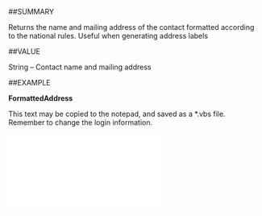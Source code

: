 
##SUMMARY

Returns the name and mailing address of the contact formatted according to the national rules.  Useful when generating address labels


##VALUE

String – Contact name and mailing address


##EXAMPLE

**FormattedAddress**

This text may be copied to the notepad, and saved as a *.vbs file. Remember to change the login information.

![](..\..\Examples\vbs\SOContact.FormattedAddress.vbs.txt)

